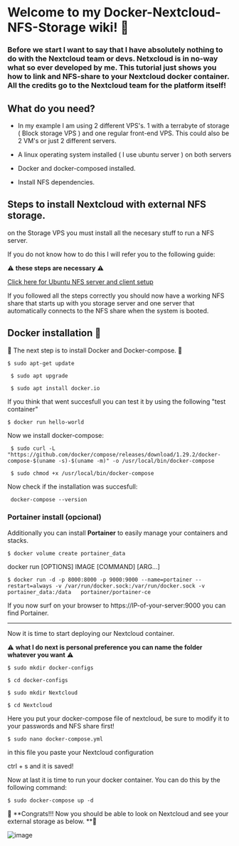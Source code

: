 
# Welcome to my Docker-Nextcloud-NFS-Storage wiki! 👋

### Before we start I want to say that I have absolutely nothing to do with the Nextcloud team or devs. Netxcloud is in no-way what so ever developed by me. This tutorial just shows you how to link and NFS-share to your Nextcloud docker container. All the credits go to the Nextcloud team for the platform itself!

##  What do you need? 

- In my example I am using 2 different VPS's. 1 with a terrabyte of storage ( Block storage VPS ) and one 
regular front-end VPS. This could also be 2 VM's or just 2 different servers.

- A linux operating system installed ( I use ubuntu server ) on both servers 

- Docker and docker-composed installed.

- Install NFS dependencies.

## Steps to install Nextcloud with external NFS storage.
on the Storage VPS you must install all the necesary stuff to run a NFS server.

If you do not know how to do this I will refer you to the following guide: 

⚠️ **these steps are necessary** ⚠️

[Click here for Ubuntu NFS server and client setup](https://www.tecmint.com/install-nfs-server-on-ubuntu/)

If you followed all the steps correctly you should now have a working NFS share that starts up with you storage server and one server that automatically connects to the NFS share when the system is booted. 


## Docker installation 🐳

🐋 The next step is to install Docker and Docker-compose. 🐋

` $ sudo apt-get update `

` $ sudo apt upgrade`

` $ sudo apt install docker.io`

If you think that went succesfull you can test it by using the following "test container" 

`$ docker run hello-world`

Now we install docker-compose:

` $ sudo curl -L "https://github.com/docker/compose/releases/download/1.29.2/docker-compose-$(uname -s)-$(uname -m)" -o /usr/local/bin/docker-compose`

` $ sudo chmod +x /usr/local/bin/docker-compose`

Now check if the installation was succesfull: 

` docker-compose --version`


### Portainer install (opcional)
Additionally you can install **Portainer**  to easily manage your containers and stacks.                                                           
                                                                                                                                                   
`$ docker volume create portainer_data`                                                                                                            
                                                                                                                                                   
docker run [OPTIONS] IMAGE [COMMAND] [ARG...]                                                                                                      
                                                                                                                                                   
`$ docker run -d -p 8000:8000 -p 9000:9000 --name=portainer --restart=always -v /var/run/docker.sock:/var/run/docker.sock -v portainer_data:/data  
portainer/portainer-ce`                                                                                                                            
                                                                                                                                                   
If you now surf on your browser to https://IP-of-your-server:9000  you can find Portainer.                                                       
                                                                                                                                                   

***

Now it is time to start deploying our Nextcloud container. 

⚠️ **what I do next is personal preference you can name the folder whatever you want** ⚠️

`$ sudo mkdir docker-configs`

`$ cd docker-configs `

`$ sudo mkdir Nextcloud `

`$ cd Nextcloud`

Here you put your docker-compose file of nextcloud, be sure to modify it to your passwords and NFS share first! 

`$ sudo nano docker-compose.yml`

in this file you paste your Nextcloud configuration

ctrl + s and it is saved!

Now at last it is time to run your docker container. You can do this by the following command:

`$ sudo docker-compose up -d`

🎉 **Congrats!!!  Now you should be able to look on Nextcloud and see your external storage as below. **🎉


![image](https://user-images.githubusercontent.com/71763165/156063015-03ebef3b-1159-4b4b-9873-3c07b8c4857b.png)



